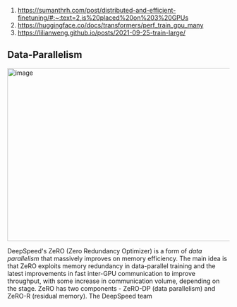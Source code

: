 1. https://sumanthrh.com/post/distributed-and-efficient-finetuning/#:~:text=2,is%20placed%20on%203%20GPUs
2. https://huggingface.co/docs/transformers/perf_train_gpu_many
3. https://lilianweng.github.io/posts/2021-09-25-train-large/

## Data-Parallelism

<img width="951" height="392" alt="image" src="https://github.com/user-attachments/assets/79661557-5ad3-437c-aeb8-5c8a04dfad78" />

DeepSpeed's ZeRO (Zero Redundancy Optimizer) is a form of _data parallelism_ that massively improves on memory efficiency. The main idea is that ZeRO exploits memory redundancy in data-parallel training and the latest improvements in fast inter-GPU communication to improve throughput, with some increase in communication volume, depending on the stage. ZeRO has two components - ZeRO-DP (data parallelism) and ZeRO-R (residual memory). The DeepSpeed team 

